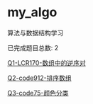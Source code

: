 # my_algo

算法与数据结构学习

已完成题目总数: 2

[Q1-LCR170-数组中的逆序对](https://github.com/gmYuan/my_algo/blob/main/Q1-LCR170/1.2-%E5%89%91%E6%8C%87offer51%3ALCR170-%E6%95%B0%E7%BB%84%E4%B8%AD%E7%9A%84%E9%80%86%E5%BA%8F%E5%AF%B9.md)

[Q2-code912-排序数组](todo)

[Q3-code75-颜色分类](todo)